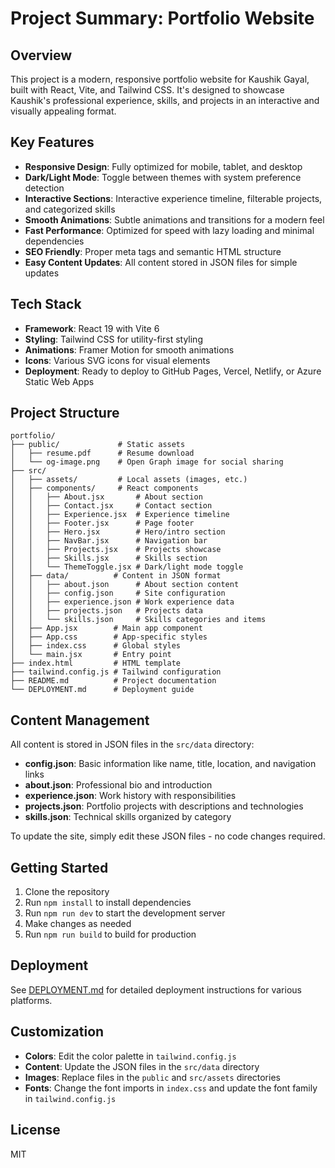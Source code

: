 # Project Summary: Portfolio Website

## Overview

This project is a modern, responsive portfolio website for Kaushik Gayal, built with React, Vite, and Tailwind CSS. It's designed to showcase Kaushik's professional experience, skills, and projects in an interactive and visually appealing format.

## Key Features

- **Responsive Design**: Fully optimized for mobile, tablet, and desktop
- **Dark/Light Mode**: Toggle between themes with system preference detection
- **Interactive Sections**: Interactive experience timeline, filterable projects, and categorized skills
- **Smooth Animations**: Subtle animations and transitions for a modern feel
- **Fast Performance**: Optimized for speed with lazy loading and minimal dependencies
- **SEO Friendly**: Proper meta tags and semantic HTML structure
- **Easy Content Updates**: All content stored in JSON files for simple updates

## Tech Stack

- **Framework**: React 19 with Vite 6
- **Styling**: Tailwind CSS for utility-first styling
- **Animations**: Framer Motion for smooth animations
- **Icons**: Various SVG icons for visual elements
- **Deployment**: Ready to deploy to GitHub Pages, Vercel, Netlify, or Azure Static Web Apps

## Project Structure

```
portfolio/
├── public/             # Static assets
│   ├── resume.pdf      # Resume download
│   └── og-image.png    # Open Graph image for social sharing
├── src/
│   ├── assets/         # Local assets (images, etc.)
│   ├── components/     # React components
│   │   ├── About.jsx       # About section
│   │   ├── Contact.jsx     # Contact section
│   │   ├── Experience.jsx  # Experience timeline
│   │   ├── Footer.jsx      # Page footer
│   │   ├── Hero.jsx        # Hero/intro section
│   │   ├── NavBar.jsx      # Navigation bar
│   │   ├── Projects.jsx    # Projects showcase
│   │   ├── Skills.jsx      # Skills section
│   │   └── ThemeToggle.jsx # Dark/light mode toggle
│   ├── data/          # Content in JSON format
│   │   ├── about.json      # About section content
│   │   ├── config.json     # Site configuration
│   │   ├── experience.json # Work experience data
│   │   ├── projects.json   # Projects data
│   │   └── skills.json     # Skills categories and items
│   ├── App.jsx        # Main app component
│   ├── App.css        # App-specific styles
│   ├── index.css      # Global styles
│   └── main.jsx       # Entry point
├── index.html         # HTML template
├── tailwind.config.js # Tailwind configuration
├── README.md          # Project documentation
└── DEPLOYMENT.md      # Deployment guide
```

## Content Management

All content is stored in JSON files in the `src/data` directory:

- **config.json**: Basic information like name, title, location, and navigation links
- **about.json**: Professional bio and introduction
- **experience.json**: Work history with responsibilities
- **projects.json**: Portfolio projects with descriptions and technologies
- **skills.json**: Technical skills organized by category

To update the site, simply edit these JSON files - no code changes required.

## Getting Started

1. Clone the repository
2. Run `npm install` to install dependencies
3. Run `npm run dev` to start the development server
4. Make changes as needed
5. Run `npm run build` to build for production

## Deployment

See [DEPLOYMENT.md](./DEPLOYMENT.md) for detailed deployment instructions for various platforms.

## Customization

- **Colors**: Edit the color palette in `tailwind.config.js`
- **Content**: Update the JSON files in the `src/data` directory
- **Images**: Replace files in the `public` and `src/assets` directories
- **Fonts**: Change the font imports in `index.css` and update the font family in `tailwind.config.js`

## License

MIT
